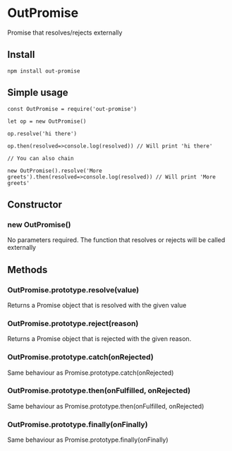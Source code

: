 # OutPromise

Promise that resolves/rejects externally

## Install

`npm install out-promise`

## Simple usage

```
const OutPromise = require('out-promise')

let op = new OutPromise()

op.resolve('hi there')

op.then(resolved=>console.log(resolved)) // Will print 'hi there'

// You can also chain

new OutPromise().resolve('More greets').then(resolved=>console.log(resolved)) // Will print 'More greets'

```

## Constructor

### new OutPromise()

No parameters required. The function that resolves or rejects will be called externally

## Methods

### OutPromise.prototype.resolve(value)

Returns a Promise object that is resolved with the given value

### OutPromise.prototype.reject(reason)

Returns a Promise object that is rejected with the given reason.

### OutPromise.prototype.catch(onRejected)

Same behaviour as Promise.prototype.catch(onRejected)

### OutPromise.prototype.then(onFulfilled, onRejected)

Same behaviour as Promise.prototype.then(onFulfilled, onRejected)

### OutPromise.prototype.finally(onFinally)

Same behaviour as Promise.prototype.finally(onFinally)
